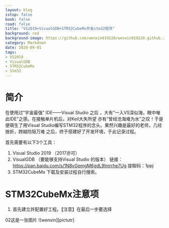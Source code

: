 ```yaml
---
layout: blog
istop: false
book: false              
road: false            
title: "VS2019+VisualGDB+STM32CubeMx开发stm32程序"
background: red
background-image: https://github.com/wenxin919220/wenxin919220.github.io/blob/master/_posts/%E6%8A%80%E6%9C%AF/2020/14/2020-09-14-VS2019+VisualGDB+STM32CubeMx%E5%BC%80%E5%8F%91stm32%E7%A8%8B%E5%BA%8F_00.png?raw=true
category: Markdown
date: 2020-09-01
tags:
- VS2019
- VisualGDB
- STM32CubeMx
- Stm32
---
```



# **简介**
在使用过“宇宙最强” IDE——Visual Studio 之后 ，大有“一入VS深似海，眼中唯此IDE”之感。在接触单片机后，对Keil大失所望
亦有“曾经沧海难为水”之叹！于是便萌生了用Visual Studio编写STM32程序的念头。果然兴趣是最好的老师，几经挫折，跨越险阻万难
之后，终于搭建好了开发环境，于此记录过程。

首先需要有以下3个工具：
1. Visual Studio 2019 （2017亦可）
2. VisualGDB （要能够支持Visual Studio 的版本）
   链接：<https://pan.baidu.com/s/1N8vGpmgM6gdL9Imrrhe7Ug>  提取码：1ppj
3. STM32CubeMx
下载及安装过程自行搜索。

# **STM32CubeMx注意项**
1. 首先建立并配置好工程。【注意】在最后一步要选择


02这是一张图片 ![wenxin][pictutr]


